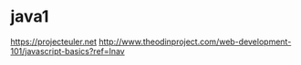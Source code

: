 # java1
https://projecteuler.net
http://www.theodinproject.com/web-development-101/javascript-basics?ref=lnav
